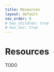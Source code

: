 ```yaml
---
title: Resources
layout: default
nav_order: 8
# has_children: true
# has_toc: true
---
```


# Resources

TODO